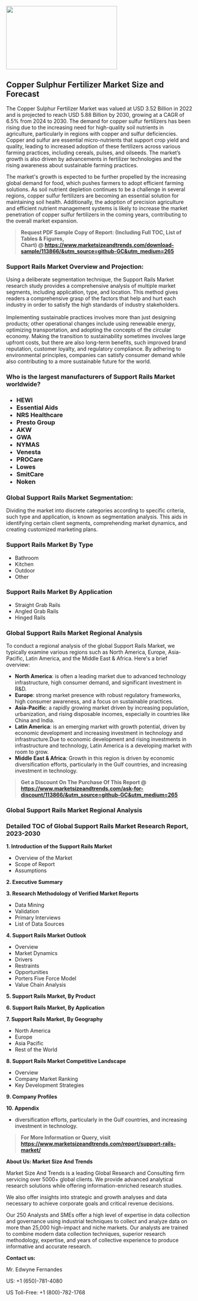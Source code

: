 <p><img class="alignnone size-medium wp-image-20088" src="https://ffe5etoiles.com/wp-content/uploads/2024/12/MST1-300x171.png" alt="" width="300" height="171" /></p><h2>Copper Sulphur Fertilizer Market Size and Forecast</h2><p>The Copper Sulphur Fertilizer Market was valued at USD 3.52 Billion in 2022 and is projected to reach USD 5.88 Billion by 2030, growing at a CAGR of 6.5% from 2024 to 2030. The demand for copper sulfur fertilizers has been rising due to the increasing need for high-quality soil nutrients in agriculture, particularly in regions with copper and sulfur deficiencies. Copper and sulfur are essential micro-nutrients that support crop yield and quality, leading to increased adoption of these fertilizers across various farming practices, including cereals, pulses, and oilseeds. The market’s growth is also driven by advancements in fertilizer technologies and the rising awareness about sustainable farming practices.</p><p>The market's growth is expected to be further propelled by the increasing global demand for food, which pushes farmers to adopt efficient farming solutions. As soil nutrient depletion continues to be a challenge in several regions, copper sulfur fertilizers are becoming an essential solution for maintaining soil health. Additionally, the adoption of precision agriculture and efficient nutrient management systems is likely to increase the market penetration of copper sulfur fertilizers in the coming years, contributing to the overall market expansion.</p></p><blockquote id="" class=""><strong>Request PDF Sample Copy of Report: (Including Full TOC, List of Tables &amp; Figures, Chart)&nbsp;@&nbsp;<strong><a href="https://www.marketsizeandtrends.com/download-sample/113866/&utm_source=github-GC&utm_medium=265" target="_blank">https://www.marketsizeandtrends.com/download-sample/113866/&utm_source=github-GC&utm_medium=265</a></strong></strong></blockquote><h3 id="" class="">Support Rails Market&nbsp;Overview and Projection:</h3><p id="" class="">Using a deliberate segmentation technique, the Support Rails Market research study provides a comprehensive analysis of multiple market segments, including application, type, and location. This method gives readers a comprehensive grasp of the factors that help and hurt each industry in order to satisfy the high standards of industry stakeholders. <br /> <br />Implementing sustainable practices involves more than just designing products; other operational changes include using renewable energy, optimizing transportation, and adopting the concepts of the circular economy. Making the transition to sustainability sometimes involves large upfront costs, but there are also long-term benefits, such improved brand reputation, customer loyalty, and regulatory compliance. By adhering to environmental principles, companies can satisfy consumer demand while also contributing to a more sustainable future for the world.</p><h3 id="" class="">Who is the largest manufacturers of&nbsp;Support Rails Market worldwide?</h3><h3 class=""><p><ul><li>HEWI </li><li> Essential Aids </li><li> NRS Healthcare </li><li> Presto Group </li><li> AKW </li><li> GWA </li><li> NYMAS </li><li> Venesta </li><li> PROCare </li><li> Lowes </li><li> SmitCare </li><li> Noken</li></ul></p></h3><h3 id="" class="">Global&nbsp;Support Rails Market Segmentation:</h3><p id="" class="">Dividing the market into discrete categories according to specific criteria, such type and application, is known as segmentation analysis. This aids in identifying certain client segments, comprehending market dynamics, and creating customized marketing plans.</p><h3 id="" class="">Support Rails Market&nbsp;By Type</h3><p><p><ul><li>Bathroom</li><li> Kitchen</li><li> Outdoor</li><li> Other</p></li></ul></p></p><h3 id="" class="">Support Rails Market&nbsp;By Application</h3><p class=""><p><ul><li>Straight Grab Rails</li><li> Angled Grab Rails</li><li> Hinged Rails</li></ul></p></p><h3 id="" class="">Global Support Rails Market Regional Analysis</h3><p id="" class="">To conduct a regional analysis of the global Support Rails Market, we typically examine various regions such as North America, Europe, Asia-Pacific, Latin America, and the Middle East &amp; Africa. Here's a brief overview:</p><ul><li><strong>North America</strong>: is often a leading market due to advanced technology infrastructure, high consumer demand, and significant investment in R&amp;D.</li><li><strong>Europe</strong>: strong market presence with robust regulatory frameworks, high consumer awareness, and a focus on sustainable practices.</li><li><strong>Asia-Pacific</strong>: a rapidly growing market driven by increasing population, urbanization, and rising disposable incomes, especially in countries like China and India.</li><li><strong>Latin America</strong>: is an emerging market with growth potential, driven by economic development and increasing investment in technology and infrastructure.Due to economic development and rising investments in infrastructure and technology, Latin America is a developing market with room to grow.</li><li><strong>Middle East &amp; Africa</strong>: Growth in this region is driven by economic diversification efforts, particularly in the Gulf countries, and increasing investment in technology.</li></ul><blockquote id="" class=""><strong>Get a Discount On The Purchase Of This Report @ <strong><a href="https://www.marketsizeandtrends.com/ask-for-discount/113866/&utm_source=github-GC&utm_medium=265" target="_blank">https://www.marketsizeandtrends.com/ask-for-discount/113866/&utm_source=github-GC&utm_medium=265</a></strong></strong></blockquote><h3 id="" class="">Global Support Rails Market Regional Analysis</h3><h3 id="" class="">Detailed TOC of Global Support Rails Market Research Report, 2023-2030</h3><p id="" class=""><strong>1. Introduction of the Support Rails Market</strong></p><ul><li>Overview of the Market</li><li>Scope of Report</li><li>Assumptions</li></ul><p id="" class=""><strong>2. Executive Summary</strong></p><p id="" class=""><strong>3. Research Methodology of Verified Market Reports</strong></p><ul><li>Data Mining</li><li>Validation</li><li>Primary Interviews</li><li>List of Data Sources</li></ul><p id="" class=""><strong>4. Support Rails Market Outlook</strong></p><ul><li>Overview</li><li>Market Dynamics</li><li>Drivers</li><li>Restraints</li><li>Opportunities</li><li>Porters Five Force Model</li><li>Value Chain Analysis</li></ul><p id="" class=""><strong>5. Support Rails Market, By Product</strong></p><p id="" class=""><strong>6. Support Rails Market, By Application</strong></p><p id="" class=""><strong>7. Support Rails Market, By Geography</strong></p><ul><li>North America</li><li>Europe</li><li>Asia Pacific</li><li>Rest of the World</li></ul><p id="" class=""><strong>8. Support Rails Market Competitive Landscape</strong></p><ul><li>Overview</li><li>Company Market Ranking</li><li>Key Development Strategies</li></ul><p id="" class=""><strong>9. Company Profiles</strong></p><p id="" class=""><strong>10. Appendix</strong></p><ul><li>diversification efforts, particularly in the Gulf countries, and increasing investment in technology.</li></ul><blockquote id="" class=""><strong>For More Information or Query, visit <strong><strong><a href="https://www.marketsizeandtrends.com/report/support-rails-market/" target="_blank">https://www.marketsizeandtrends.com/report/support-rails-market/</a></strong></strong></strong></blockquote><p id="" class=""><strong>About Us: Market Size And Trends</strong></p><p id="" class="">Market Size And Trends is a leading Global Research and Consulting firm servicing over 5000+ global clients. We provide advanced analytical research solutions while offering information-enriched research studies.</p><p id="" class="">We also offer insights into strategic and growth analyses and data necessary to achieve corporate goals and critical revenue decisions.</p><p id="" class="">Our 250 Analysts and SMEs offer a high level of expertise in data collection and governance using industrial techniques to collect and analyze data on more than 25,000 high-impact and niche markets. Our analysts are trained to combine modern data collection techniques, superior research methodology, expertise, and years of collective experience to produce informative and accurate research.</p><p id="" class=""><strong>Contact us:</strong></p><p id="" class="">Mr. Edwyne Fernandes</p><p id="" class="">US: +1 (650)-781-4080</p><p id="" class="">US Toll-Free: +1 (800)-782-1768</p>
